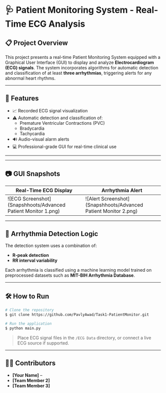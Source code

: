 # 🩺 Patient Monitoring System - Real-Time ECG Analysis


## 📋 Project Overview
This project presents a real-time Patient Monitoring System equipped with a Graphical User Interface (GUI) to display and analyze **Electrocardiogram (ECG) signals**. The system incorporates algorithms for automatic detection and classification of at least **three arrhythmias**, triggering alerts for any abnormal heart rhythms.

---

## 🚀 Features
- 📈 Recorded ECG signal visualization
- ⚠️ Automatic detection and classification of:
  - Premature Ventricular Contractions (PVC)
  - Bradycardia
  - Tachycardia
- 🔊 Audio-visual alarm alerts
- 💻 Professional-grade GUI for real-time clinical use


---


---

## 📷 GUI Snapshots

| Real-Time ECG Display | Arrhythmia Alert |
|------------------------|------------------|
| ![ECG Screenshot](Snapshhoots/Advanced Patient Monitor 1.png) | ![Alert Screenshot](Snapshhoots/Advanced Patient Monitor 2.png) |


---

## 🧠 Arrhythmia Detection Logic
The detection system uses a combination of:
- **R-peak detection**
- **RR interval variability**


Each arrhythmia is classified using a machine learning model trained on preprocessed datasets such as **MIT-BIH Arrhythmia Database**.

---

## 🛠️ How to Run
```bash
# Clone the repository
$ git clone https://github.com/PavlyAwad/Task1-PatientMonitor.git

# Run the application
$ python main.py
```

> Place ECG signal files in the `/ECG Data` directory, or connect a live ECG source if supported.

---


## 👨‍💼 Contributors
- **[Your Name]** –
- **[Team Member 2]** 
- **[Team Member 3]** 




